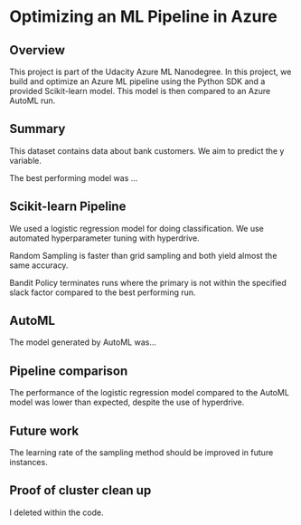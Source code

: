 # Optimizing an ML Pipeline in Azure

## Overview
This project is part of the Udacity Azure ML Nanodegree.
In this project, we build and optimize an Azure ML pipeline using the Python SDK and a provided Scikit-learn model.
This model is then compared to an Azure AutoML run.

## Summary
This dataset contains data about bank customers. We aim to predict the y variable.

The best performing model was ...

## Scikit-learn Pipeline
We used a logistic regression model for doing classification. We use automated hyperparameter tuning with hyperdrive.

Random Sampling is faster than grid sampling and both yield almost the same accuracy.

Bandit Policy terminates runs where the primary is not within the specified slack factor compared to the best performing run.

## AutoML
The model generated by AutoML was...

## Pipeline comparison
The performance of the logistic regression model compared to the AutoML model was lower than expected, despite the use of hyperdrive.

## Future work
The learning rate of the sampling method should be improved in future instances.

## Proof of cluster clean up
I deleted within the code.